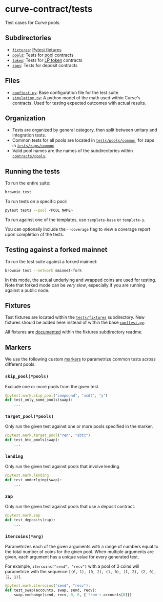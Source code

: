 # curve-contract/tests

Test cases for Curve pools.

## Subdirectories

* [`fixtures`](fixtures): [Pytest fixtures](https://docs.pytest.org/en/latest/fixture.html)
* [`pools`](pools): Tests for [pool](../contracts/pools) contracts
* [`token`](token): Tests for [LP token](../contracts/tokens) contracts
* [`zaps`](zaps): Tests for deposit contracts

## Files

* [`conftest.py`](conftest.py): Base configuration file for the test suite.
* [`simulation.py`](simulation.py): A python model of the math used within Curve's contracts. Used for testing expected outcomes with actual results.

## Organization

* Tests are organized by general category, then split between unitary and integration tests.
* Common tests for all pools are located in [`tests/pools/common`](pools/common), for zaps in [`tests/zaps/common`](zaps/common).
* Valid pool names are the names of the subdirectories within [`contracts/pools`](../contracts/pools).

## Running the tests

To run the entire suite:

```bash
brownie test
```

To run tests on a specific pool:

```bash
pytest tests --pool <POOL NAME>
```

To run against one of the templates, use `template-base` or `template-y`.

You can optionally include the `--coverage` flag to view a coverage report upon completion of the tests.

## Testing against a forked mainnet

To run the test suite against a forked mainnet:

```bash
brownie test --network mainnet-fork
```

In this mode, the actual underlying and wrapped coins are used for testing. Note that forked mode can be _very slow_, especially if you are running against a public node.

## Fixtures

Test fixtures are located within the [`tests/fixtures`](fixtures) subdirectory. New fixtures should be added here instead of within the base [`conftest.py`](conftest.py).

All fixtures are [documented](fixtures/README.md) within the fixtures subdirectory readme.

## Markers

We use the following custom [markers](https://docs.pytest.org/en/stable/example/markers.html) to parametrize common tests across different pools:

### `skip_pool(*pools)`
Exclude one or more pools from the given test.

```python
@pytest.mark.skip_pool("compound", "usdt", "y")
def test_only_some_pools(swap):
    ...
```

### `target_pool(*pools)`

Only run the given test against one or more pools specified in the marker.

```python
@pytest.mark.target_pool("ren", "sbtc")
def test_btc_pools(swap):
    ...
```

### `lending`

Only run the given test against pools that involve lending.

```python
@pytest.mark.lending
def test_underlying(swap):
    ...
```

### `zap`

Only run the given test against pools that use a deposit contract.

```python
@pytest.mark.zap
def test_deposits(zap):
    ...
```

### `itercoins(*arg)`
Parametrizes each of the given arguments with a range of numbers equal to the total number of coins for the given pool. When multiple arguments are given, each argument has a unique value for every generated test.

For example, `itercoins("send", "recv")` with a pool of 3 coins will parametrize with the sequence `[(0, 1), (0, 2), (1, 0), (1, 2), (2, 0), (2, 1)]`.

```python
@pytest.mark.itercoins("send", "recv"):
def test_swap(accounts, swap, send, recv):
    swap.exchange(send, recv, 0, 0, {'from': accounts[0]})
```
